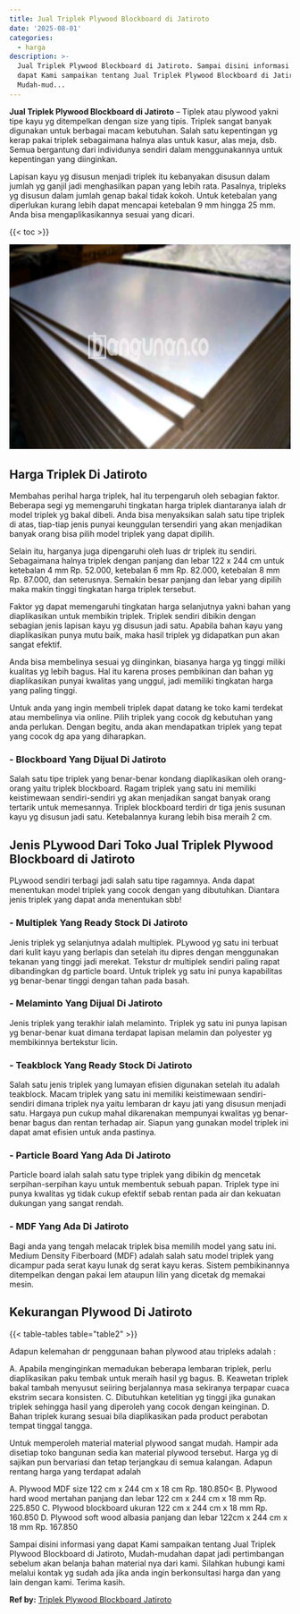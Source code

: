 ```yaml
---
title: Jual Triplek Plywood Blockboard di Jatiroto
date: '2025-08-01'
categories:
  - harga
description: >-
  Jual Triplek Plywood Blockboard di Jatiroto. Sampai disini informasi yang
  dapat Kami sampaikan tentang Jual Triplek Plywood Blockboard di Jatiroto,
  Mudah-mud...
---
```


**Jual Triplek Plywood Blockboard di Jatiroto** – Tiplek atau plywood yakni tipe kayu yg ditempelkan dengan size yang tipis. Triplek sangat banyak digunakan untuk berbagai macam kebutuhan. Salah satu kepentingan yg kerap pakai triplek sebagaimana halnya alas untuk kasur, alas meja, dsb. Semua bergantung dari individunya sendiri dalam menggunakannya untuk kepentingan yang diinginkan.

Lapisan kayu yg disusun menjadi triplek itu kebanyakan disusun dalam jumlah yg ganjil jadi menghasilkan papan yang lebih rata. Pasalnya, tripleks yg disusun dalam jumlah genap bakal tidak kokoh. Untuk ketebalan yang diperlukan kurang lebih dapat mencapai ketebalan 9 mm hingga 25 mm. Anda bisa mengaplikasikannya sesuai yang dicari.

{{< toc >}}

![Jual Triplek Plywood Blockboard di Jatiroto](/images/jual-triplek-murah-21.png)

## Harga Triplek Di Jatiroto

Membahas perihal harga triplek, hal itu terpengaruh oleh sebagian faktor. Beberapa segi yg memengaruhi tingkatan harga triplek diantaranya ialah dr model triplek yg bakal dibeli. Anda bisa menyaksikan salah satu tipe triplek di atas, tiap-tiap jenis punyai keunggulan tersendiri yang akan menjadikan banyak orang bisa pilih model triplek yang dapat dipilih.

Selain itu, harganya juga dipengaruhi oleh luas dr triplek itu sendiri. Sebagaimana halnya triplek dengan panjang dan lebar 122 x 244 cm untuk ketebalan 4 mm Rp. 52.000, ketebalan 6 mm Rp. 82.000, ketebalan 8 mm Rp. 87.000, dan seterusnya. Semakin besar panjang dan lebar yang dipilih maka makin tinggi tingkatan harga triplek tersebut.

Faktor yg dapat memengaruhi tingkatan harga selanjutnya yakni bahan yang diaplikasikan untuk membikin triplek. Triplek sendiri dibikin dengan sebagian jenis lapisan kayu yg disusun jadi satu. Apabila bahan kayu yang diaplikasikan punya mutu baik, maka hasil triplek yg didapatkan pun akan sangat efektif.

Anda bisa membelinya sesuai yg diinginkan, biasanya harga yg tinggi miliki kualitas yg lebih bagus. Hal itu karena proses pembikinan dan bahan yg diaplikasikan punyai kwalitas yang unggul, jadi memiliki tingkatan harga yang paling tinggi.

Untuk anda yang ingin membeli triplek dapat datang ke toko kami terdekat atau membelinya via online. Pilih triplek yang cocok dg kebutuhan yang anda perlukan. Dengan begitu, anda akan mendapatkan triplek yang tepat yang cocok dg apa yang diharapkan.

### \- Blockboard Yang Dijual Di Jatiroto

Salah satu tipe triplek yang benar-benar kondang diaplikasikan oleh orang-orang yaitu triplek blockboard. Ragam triplek yang satu ini memiliki keistimewaan sendiri-sendiri yg akan menjadikan sangat banyak orang tertarik untuk memesannya. Triplek blockboard terdiri dr tiga jenis susunan kayu yg disusun jadi satu. Ketebalannya kurang lebih bisa meraih 2 cm.

## Jenis PLywood Dari Toko Jual Triplek Plywood Blockboard di Jatiroto

PLywood sendiri terbagi jadi salah satu tipe ragamnya. Anda dapat menentukan model triplek yang cocok dengan yang dibutuhkan. Diantara jenis triplek yang dapat anda menentukan sbb!

### \- Multiplek Yang Ready Stock Di Jatiroto

Jenis triplek yg selanjutnya adalah multiplek. PLywood yg satu ini terbuat dari kulit kayu yang berlapis dan setelah itu dipres dengan menggunakan tekanan yang tinggi jadi merekat. Tekstur dr multiplek sendiri paling rapat dibandingkan dg particle board. Untuk triplek yg satu ini punya kapabilitas yg benar-benar tinggi dengan tahan pada basah.

### \- Melaminto Yang Dijual Di Jatiroto

Jenis triplek yang terakhir ialah melaminto. Triplek yg satu ini punya lapisan yg benar-benar kuat dimana terdapat lapisan melamin dan polyester yg membikinnya bertekstur licin.

### \- Teakblock Yang Ready Stock Di Jatiroto

Salah satu jenis triplek yang lumayan efisien digunakan setelah itu adalah teakblock. Macam triplek yang satu ini memiliki keistimewaan sendiri-sendiri dimana triplek nya yaitu lembaran dr kayu jati yang disusun menjadi satu. Hargaya pun cukup mahal dikarenakan mempunyai kwalitas yg benar-benar bagus dan rentan terhadap air. Siapun yang gunakan model triplek ini dapat amat efisien untuk anda pastinya.

### \- Particle Board Yang Ada Di Jatiroto

Particle board ialah salah satu type triplek yang dibikin dg mencetak serpihan-serpihan kayu untuk membentuk sebuah papan. Triplek type ini punya kwalitas yg tidak cukup efektif sebab rentan pada air dan kekuatan dukungan yang sangat rendah.

### \- MDF Yang Ada Di Jatiroto

Bagi anda yang tengah melacak triplek bisa memilih model yang satu ini. Medium Density Fiberboard (MDF) adalah salah satu model triplek yang dicampur pada serat kayu lunak dg serat kayu keras. Sistem pembikinannya ditempelkan dengan pakai lem ataupun lilin yang dicetak dg memakai mesin.

## Kekurangan Plywood Di Jatiroto

{{< table-tables table="table2" >}}

Adapun kelemahan dr penggunaan bahan plywood atau tripleks adalah :

A. Apabila menginginkan memadukan beberapa lembaran triplek, perlu diaplikasikan paku tembak untuk meraih hasil yg bagus. B. Keawetan triplek bakal tambah menyusut seiiring berjalannya masa sekiranya terpapar cuaca ekstrim secara konsisten. C. Dibutuhkan ketelitian yg tinggi jika gunakan triplek sehingga hasil yang diperoleh yang cocok dengan keinginan. D. Bahan triplek kurang sesuai bila diaplikasikan pada product perabotan tempat tinggal tangga.

Untuk memperoleh material material plywood sangat mudah. Hampir ada disetiap toko bangunan sedia kan material plywood tersebut. Harga yg di sajikan pun bervariasi dan tetap terjangkau di semua kalangan. Adapun rentang harga yang terdapat adalah

A. Plywood MDF size 122 cm x 244 cm x 18 cm Rp. 180.850< B. Plywood hard wood mertahan panjang dan lebar 122 cm x 244 cm x 18 mm Rp. 225.850 C. Plywood blockboard ukuran 122 cm x 244 cm x 18 mm Rp. 160.850 D. Plywood soft wood albasia panjang dan lebar 122cm x 244 cm x 18 mm Rp. 167.850

Sampai disini informasi yang dapat Kami sampaikan tentang Jual Triplek Plywood Blockboard di Jatiroto, Mudah-mudahan dapat jadi pertimbangan sebelum akan belanja bahan material nya dari kami. Silahkan hubungi kami melalui kontak yg sudah ada jika anda ingin berkonsultasi harga dan yang lain dengan kami. Terima kasih.

**Ref by:** [Triplek Plywood Blockboard Jatiroto](https://id.wikipedia.org/wiki/Triplek)
